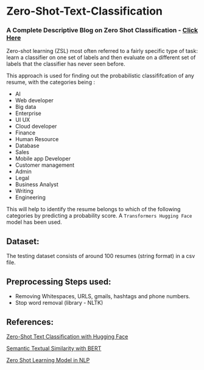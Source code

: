 # Zero-Shot-Text-Classification

### A Complete Descriptive Blog on Zero Shot Classification - [Click Here](https://medium.com/@saniyamulla108/zero-shot-learning-in-natural-language-processing-7c69cdd1af55)

Zero-shot learning (ZSL) most often referred to a fairly specific type of task: learn a classifier on one set of labels and then evaluate on a different set of labels that the classifier has never seen before.

This approach is used for finding out the probabilistic classififcation of any resume, with the categories being : 
 - AI
 - Web developer
 - Big data
 - Enterprise
 - UI UX
 - Cloud developer
 - Finance
 - Human Resource
 - Database
 - Sales
 - Mobile app Developer
 - Customer management
 - Admin
 - Legal
 - Business Analyst
 - Writing
 - Engineering
 
This will help to identify the resume belongs to which of the following categories by predicting a probability score.
A `Transformers Hugging Face` model has been used.

## Dataset:
The testing dataset consists of around 100 resumes (string format) in a csv file. 

## Preprocessing Steps used:
 - Removing Whitespaces, URLS, gmails, hashtags and phone numbers.
 - Stop word removal (library - NLTK)

## References:
[Zero-Shot Text Classification with Hugging Face](https://towardsdatascience.com/zero-shot-text-classification-with-hugging-face-7f533ba83cd6)

[Semantic Textual Similarity with BERT](https://towardsdatascience.com/semantic-textual-similarity-with-bert-fc800656e7a3)

[Zero Shot Learning Model in NLP](https://joeddav.github.io/blog/2020/05/29/ZSL.html)

